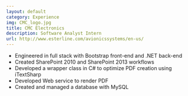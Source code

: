 ```yaml
---
layout: default
category: Experience
img: CMC_logo.jpg
title: CMC Electronics
description: Software Analyst Intern
url: http://www.esterline.com/avionicssystems/en-us/
---
```


* Engineered in full stack with Bootstrap front-end and .NET back-end
* Created SharePoint 2010 and SharePoint 2013 workflows 
* Developed a wrapper class in C# to optimize PDF creation using iTextSharp
* Developed Web service to render PDF
* Created and managed a database with MySQL
